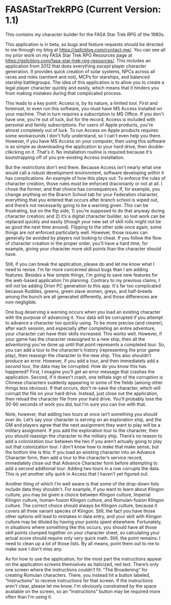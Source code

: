 # FASAStarTrekRPG (Current Version: 1.1)
This contains my character builder for the FASA Star Trek RPG of the 1980s.

This application is in beta, so bugs and feature requests should be directed to me through my blog at https://gsllcblog.com/contact-me/. You can see all my prior work on my FASA Star Trek RPG Resources page at https://gsllcblog.com/fasa-star-trek-rpg-resources/. This includes an application from 2012 that does everything *except* player character generation. It provides quick creation of solar systems, NPCs across all races and roles (sentient and not), MCPs for starships, and balanced starship battlegroups. The idea of this application is to allow you to create a legal player character quickly and easily, which means that it hinders you from making mistakes during that complicated process.

This leads to a key point: Access is, by its nature, a limited tool. First and foremost, to even run this software, you must have MS Access installed on your machine. That in turn requires a subscription to MS Office. If you don't have one, you're out of luck, but for the record, Access is included with personal and family subscriptions. For users of Apple products, you're almost completely out of luck. To run Access on Apple products requires some workarounds I don't fully understand, so I can't even help you there. However, if you have MS Access on your computer, then using this software is as simple as downloading the application to your hard drive, then double-clikcking on it. That's it. No installation routine is required because it's bootstrapping off of you pre-existing Access installation.

But the restrictions don't end there. Because Access isn't nearly what one would call a robust development environment, software developing within it has complications. An example of how this plays out: To enforce the rules of character creation, those rules must be enforced draconianly or not at all. I chose the former, and that choice has consequences. If, for example, you change anything on the Branch School tab for your Federation character, everything that you entered that occurs after branch school is wiped out, and there’s not necessarily going to be a warning given. This can be frustrating, but on the flip side, 1) you’re supposed to do that anyway during character creation; and 2) it’s a digital character builder, so lost work can be replaced quickly and easily (though your new set of skill rolls might not be as good the next time around). Flipping to the other side once again, some things are *not* enforced particularly well. However, those issues can generally be avoided by players not looking to cheat. If you follow the flow of character creation in the proper order, you’ll have a hard time, for example, giving your character more skill points than the character should have.

Still, if you can break the application, please do and let me know what I need to revise. I’m far more concerned about bugs than I am adding features. Besides a few simple things, I'm going to save new features for the web-based application I’m planning. Contrary to my previous claims, I will _not_ be adding Orion PC generation to this app. It's far too complicated because Ruddies, greens, green slave women, greys, and half-breeds among the bunch are all generated differently, and those differences are non-negligible.

One bug deserving a warning occurs when you load an existing character with the purpose of advancing it. Your data will be corrupted if you attempt to advance a character too quickly using. To be more precise (and clearer), after each session, and especially after completing an entire adventure, your character can have their skills increased. This works well. However, if your game has the character reassigned to a new ship, then all the adventuring you’ve done up until that point represents a completed tour. So, you can add a tour to the character’s history (representing the prior game play), then reassign the character to the new ship. This also shouldn’t produce an error. However, if you add a tour, and then immediately add a _second_ tour, the data may be corrupted. How do you know this has happened? First, I imagine you'll get an error message that crashes the application. Second, if it doesn't crash, one telltale sign of the corruption is Chinese characters suddenly appearing in some of the fields (among other things less obvious). If that occurs, don't re-save the character, which will corrupt the file on your hard drive. Instead, just close out the application, then reload the character file from your hard drive. You'll probably lose the 30-60 seconds of work you did, but I'm sure you can live with that.

Note, however, that adding two tours at once isn’t something you should _ever_ do. Let’s say your character is serving on an exploration ship, and the GM and players agree that the next assignment they want to play will be a military assignment. If you add the exploration tour to the character, then you should reassign the character to the military ship. There’s no reason to add a colonization tour between the two if you aren’t actually going to play out that colonization tour. I don’t know how to make that make sense, but the bottom line is this: If you load an existing character into an Advance Character form, then add a tour to the character’s service record, immediately close out that Advance Character form before attempting to add a second additional tour. Adding two tours in a row corrupts the data. This is yet another silly quirk in Access that I haven’t yet figured out.

Another thing of which I'm well aware is that some of the drop-down lists include data they shouldn't. For example, if you want to learn about Klingon culture, you may be given a choice between Klingon culture, Imperial Klingon culture, human-fusion Klingon culture, and Romulan-fusion Klingon culture. The correct choice should always be Klingon culture, because it covers all three variant species of Klingon. Still, the fact you have those other options will lead to mistakes in data entry, and your skill with Klingon culture may be diluted by having your points spent elsewhere. Fortunately, in situations where something like this occurs, you should have all those skill points clumped together on your character sheet, so calculating your actual score should require only very quick math. Still, the point remains: I need to clean up a lot of those lists. By all means, point them out to me to make sure I don't miss any.

As for how to use the application, for the most part the instructions appear on the application screens themselves as italicized, red text. There’s only one screen where the instructions couldn’t fit: “The Broadening” for creating Romulan characters. There, you instead hit a button labeled, “Instructions” to receive instructions for that screen. If the instructions aren't clear, please let me know. I'm obviously constrained by the space available on the screen, so an "Instructions" button may be required more often than I'm using it.
